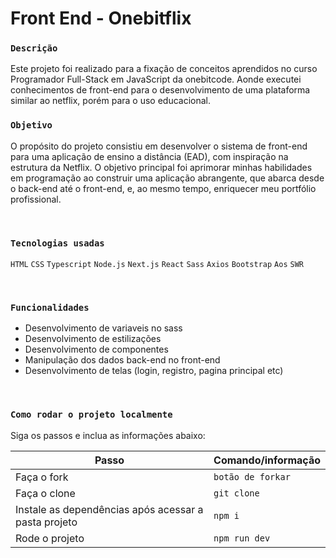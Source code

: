 # Front End - Onebitflix

### `Descrição`

Este projeto foi realizado para a fixação de conceitos aprendidos no curso Programador Full-Stack em JavaScript da onebitcode. Aonde executei conhecimentos de front-end para o desenvolvimento de uma plataforma similar ao netflix, porém para o uso educacional.

### `Objetivo`

O propósito do projeto consistiu em desenvolver o sistema de front-end para uma aplicação de ensino a distância (EAD), com inspiração na estrutura da Netflix. O objetivo principal foi aprimorar minhas habilidades em programação ao construir uma aplicação abrangente, que abarca desde o back-end até o front-end, e, ao mesmo tempo, enriquecer meu portfólio profissional.

<br>

### `Tecnologias usadas`

`HTML` `CSS` `Typescript` `Node.js` `Next.js` `React` `Sass` `Axios` `Bootstrap` `Aos` `SWR`

<br>

### `Funcionalidades`

- Desenvolvimento de variaveis no sass
- Desenvolvimento de estilizações
- Desenvolvimento de componentes
- Manipulação dos dados back-end no front-end
- Desenvolvimento de telas (login, registro, pagina principal etc)

<br>

### `Como rodar o projeto localmente`

Siga os passos e inclua as informações abaixo:

| Passo                                                | Comando/informação |
| ---------------------------------------------------- | ------------------ |
| Faça o fork                                          | `botão de forkar`  |
| Faça o clone                                         | `git clone`        |
| Instale as dependências após acessar a pasta projeto | `npm i`            |
| Rode o projeto                                       | `npm run dev`      |
